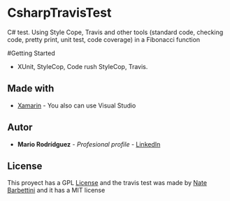 # CsharpTravisTest
C# test.  Using Style Cope, Travis and other tools (standard code, checking code, pretty print, unit test, code coverage) in a Fibonacci function

#Getting Started

* XUnit, StyleCop, Code rush StyleCop, Travis.

## Made with

* [Xamarin](https://www.xamarin.com/platform?_bt=222430025020&_bk=xamarin&_bm=e&_bn=g&gclid=CjwKCAiArrrQBRBbEiwAH_6sNByFFti-NsQ3ublZWln7FFE38_q7gFrpA2NxIKQrM2Ou_zJHmSMMaxoCL-4QAvD_BwE) - You also can use Visual Studio

## Autor

* **Mario Rodrídguez** - *Profesional profile* - [LinkedIn](https://www.linkedin.com/in/mariorguezz)


## License

This proyect has a GPL [License](LICENSE)
and the travis test was made by [Nate Barbettini](https://github.com/nbarbettini/csharp-travis-example) and it has a MIT license

